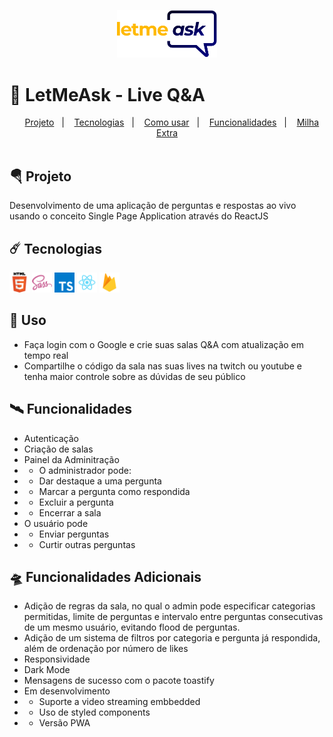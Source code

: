 <p align="center">
  <img alt="Letmeask" src="https://github.com/LucasMoraesMarques/LetMeAsk---NLW-Together/blob/master/src/assets/images/logo.svg?short_path=41ff64d" width="160px">
</p>

# 🚀 LetMeAsk - Live Q&A


<p align="center">&nbsp;&nbsp;&nbsp;
<a href="#-projeto">Projeto</a>&nbsp;&nbsp;&nbsp;|&nbsp;&nbsp;&nbsp;
<a href="#%EF%B8%8F--tecnologias">Tecnologias</a>&nbsp;&nbsp;&nbsp;|&nbsp;&nbsp;&nbsp;
<a href="#-uso">Como usar</a>&nbsp;&nbsp;&nbsp;|&nbsp;&nbsp;&nbsp;
<a href="#%EF%B8%8F-funcionalidades">Funcionalidades</a>&nbsp;&nbsp;&nbsp;|&nbsp;&nbsp;&nbsp;
<a href="#-funcionalidades-adicionais">Milha Extra</a

 <br/>
 <br/>
 <br/>
  
  
## 🪂 Projeto 
Desenvolvimento de uma aplicação de perguntas e respostas ao vivo usando o conceito Single Page Application através do ReactJS



##  ☄️  Tecnologias
<code><img height="32" src="https://raw.githubusercontent.com/github/explore/80688e429a7d4ef2fca1e82350fe8e3517d3494d/topics/html/html.png" alt="HTML"/></code>
<code><img height="32" src="https://raw.githubusercontent.com/github/explore/80688e429a7d4ef2fca1e82350fe8e3517d3494d/topics/sass/sass.png" alt="Sass"/></code>
<code><img height="32" src="https://raw.githubusercontent.com/github/explore/80688e429a7d4ef2fca1e82350fe8e3517d3494d/topics/typescript/typescript.png" alt="Typescript"/></code>
<code><img height="32" src="https://raw.githubusercontent.com/github/explore/80688e429a7d4ef2fca1e82350fe8e3517d3494d/topics/react/react.png" alt="React"/></code>
<code><img height="32" src="https://raw.githubusercontent.com/github/explore/80688e429a7d4ef2fca1e82350fe8e3517d3494d/topics/firebase/firebase.png" alt="Firebase"/></code>



## 🎯 Uso
* Faça login com o Google e crie suas salas Q&A com atualização em tempo real
* Compartilhe o código da sala nas suas lives na twitch ou youtube e tenha maior controle sobre as dúvidas de seu público





## 🛰️ Funcionalidades
* Autenticação
* Criação de salas
* Painel da Adminitração
* * O administrador pode:
* * Dar destaque a uma pergunta
* * Marcar a pergunta como respondida
* * Excluir a pergunta
* * Encerrar a sala
* O usuário pode
* * Enviar perguntas
* * Curtir outras perguntas

## 🛸 Funcionalidades Adicionais
* Adição de regras da sala, no qual o admin pode especificar categorias permitidas, limite de perguntas e intervalo entre perguntas consecutivas de um mesmo usuário, evitando flood de perguntas.
* Adição de um sistema de filtros por categoria e pergunta já respondida, além de ordenação por número de likes
* Responsividade
* Dark Mode
* Mensagens de sucesso com o pacote toastify
* Em desenvolvimento
* * Suporte a video streaming embbedded
* * Uso de styled components
* * Versão PWA


